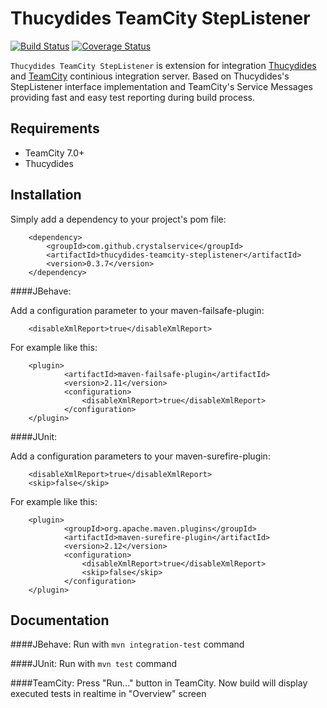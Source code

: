 Thucydides TeamCity StepListener
========================================
[![Build Status](https://secure.travis-ci.org/vase4kin/thucydides-teamcity-steplistener.png?branch=master)](https://travis-ci.org/vase4kin/thucydides-teamcity-steplistener)
[![Coverage Status](https://coveralls.io/repos/crystalservice/thucydides-teamcity-steplistener/badge.png?branch=master)](https://coveralls.io/r/crystalservice/thucydides-teamcity-steplistener?branch=master)

`Thucydides TeamCity StepListener` is extension for integration [Thucydides](http://thucydides.info/) and [TeamCity](http://www.jetbrains.com/teamcity/) continious integration server. Based on Thucydides's StepListener interface implementation and TeamCity's Service Messages providing fast and easy test reporting during build process.

Requirements
------------

* TeamCity 7.0+
* Thucydides

Installation
------------

Simply add a dependency to your project's pom file:

        <dependency>
            <groupId>com.github.crystalservice</groupId>
            <artifactId>thucydides-teamcity-steplistener</artifactId>
            <version>0.3.7</version>
        </dependency>
        
####JBehave:
        
Add a configuration parameter to your maven-failsafe-plugin:

        <disableXmlReport>true</disableXmlReport>
        
For example like this:

        <plugin>
                <artifactId>maven-failsafe-plugin</artifactId>
                <version>2.11</version>
                <configuration>
                    <disableXmlReport>true</disableXmlReport>
                </configuration>
        </plugin>            

####JUnit:

Add a configuration parameters to your maven-surefire-plugin:

        <disableXmlReport>true</disableXmlReport>
        <skip>false</skip>
        
        
For example like this:

        <plugin>
                <groupId>org.apache.maven.plugins</groupId>
                <artifactId>maven-surefire-plugin</artifactId>
                <version>2.12</version>
                <configuration>
                    <disableXmlReport>true</disableXmlReport>
                    <skip>false</skip>
                </configuration>
        </plugin>           

Documentation
-------------

####JBehave: 
Run with `mvn integration-test` command

####JUnit:
Run with `mvn test` command

####TeamCity:
Press "Run..." button in TeamCity.
Now build will display executed tests in realtime in "Overview" screen
